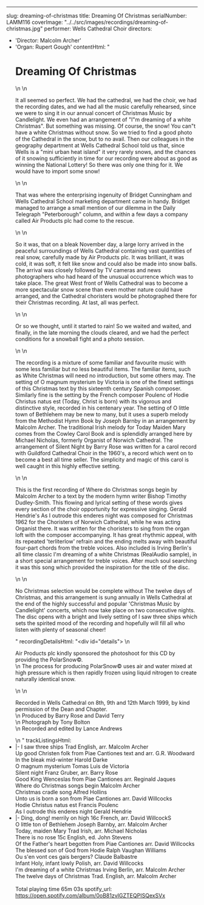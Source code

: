 ---
slug: dreaming-of-christmas
title: Dreaming Of Christmas
serialNumber: LAMM116
coverImage: "../../src/images/recordings/dreaming-of-christmas.jpg"
performer: Wells Cathedral Choir
directors:
- 'Director: Malcolm Archer'
- 'Organ: Rupert Gough'
contentHtml: "<h1>Dreaming Of Christmas</h1>\n \n<p> It all seemed so perfect. We
  had the cathedral, we had the choir, we had the recording dates, and we had all
  the music carefully rehearsed, since we were to sing it in our annual concert of
  Christmas Music by Candlelight. We even had an arrangement of \"I\"m dreaming of
  a white Christmas\". But something was missing. Of course, the snow! You can\"t
  have a white Christmas without snow. So we tried to find a good photo of the Cathedral
  in the snow, but to no avail. Then our colleagues in the geography department at
  Wells Cathedral School told us that, since Wells is a \"mini urban heat island\"
  it very rarely snows, and the chances of it snowing sufficiently in time for our
  recording were about as good as winning the National Lottery! So there was only
  one thing for it. We would have to import some snow! </p>\n \n<p> That was where
  the enterprising ingenuity of Bridget Cunningham and Wells Cathedral School marketing
  department came in handy. Bridget managed to arrange a small mention of our dilemma
  in the Daily Telegraph \"Peterborough\" column, and within a few days a company
  called Air Products plc had come to the rescue. </p>\n \n<p> So it was, that on
  a bleak November day, a large lorry arrived in the peaceful surroundings of Wells
  Cathedral containing vast quantities of real snow, carefully made by Air Products
  plc. It was brilliant, it was cold, it was soft, it felt like snow and could also
  be made into snow balls. The arrival was closely followed by TV cameras and news
  photographers who had heard of the unusual occurrence which was to take place. The
  great West front of Wells Cathedral was to become a more spectacular snow scene
  than even mother nature could have arranged, and the Cathedral choristers would
  be photographed there for their Christmas recording. At last, all was perfect. </p>\n
  \n<p> Or so we thought, until it started to rain! So we waited and waited, and finally,
  in the late morning the clouds cleared, and we had the perfect conditions for a
  snowball fight and a photo session. </p>\n \n<p> The recording is a mixture of some
  familiar and favourite music with some less familiar but no less beautiful items.
  The familiar items, such as White Christmas will need no introduction, but some
  others may. The setting of O magnum mysterium by Victoria is one of the finest settings
  of this Christmas text by this sixteenth century Spanish composer. Similarly fine
  is the setting by the French composer Poulenc of Hodie Christus natus est (Today,
  Christ is born) with its vigorous and distinctive style, recorded in his centenary
  year. The setting of O little town of Bethlehem may be new to many, but it uses
  a superb melody from the Methodist Hymn Book by Joseph Barnby in an arrangement
  by Malcolm Archer. The traditional Irish melody for Today Maiden Mary comes from
  the Cowley Carol Book and is splendidly arranged here by Michael Nicholas, formerly
  Organist of Norwich Cathedral. The arrangement of Silent Night by Barry Rose was
  written for a carol record with Guildford Cathedral Choir in the 1960's, a record
  which went on to become a best all time seller. The simplicity and magic of this
  carol is well caught in this highly effective setting. </p>\n \n<p> This is the
  first recording of Where do Christmas songs begin by Malcolm Archer to a text by
  the modern hymn writer Bishop Timothy Dudley-Smith. This flowing and lyrical setting
  of these words gives every section of the choir opportunity for expressive singing.
  Gerald Hendrie's As I outrode this enderes night was composed for Christmas 1962
  for the Choristers of Norwich Cathedral, while he was acting Organist there. It
  was written for the choristers to sing from the organ loft with the composer accompanying.
  It has great rhythmic appeal, with its repeated 'terliterlow' refrain and the ending
  melts away with beautiful four-part chords from the treble voices. Also included
  is Irving Berlin's all time classic I'm dreaming of a white Christmas (RealAudio
  sample), in a short special arrangement for treble voices. After much soul searching
  it was this song which provided the inspiration for the title of the disc. </p>\n
  \n<p> No Christmas selection would be complete without The twelve days of Christmas,
  and this arrangement is sung annually in Wells Cathedral at the end of the highly
  successful and popular 'Christmas Music by Candlelight' concerts, which now take
  place on two consecutive nights. The disc opens with a bright and lively setting
  of I saw three ships which sets the spirited mood of the recording and hopefully
  will fill all who listen with plenty of seasonal cheer! </p>"
recordingDetailsHtml: "<div id=\"details\"> \n  <p> Air Products plc kindly sponsored
  the photoshoot for this CD by providing the PolarSnow©.<br>\n     The process for
  producing PolarSnow© uses air and water mixed at high pressure which is then rapidly
  frozen using liquid nitrogen to create naturally identical snow. </p>\n \n  <p>
  Recorded in Wells Cathedral on 8th, 9th and 12th March 1999, by kind permission
  of the Dean and Chapter.<br>\n    Produced by Barry Rose and David Terry<br>\n    Photograph
  by Tony Bolton<br>\n    Recorded and edited by Lance Andrews </p>\n </div>"
trackListingsHtml:
- |-
  <span class="trackname">I saw three ships </span> <span class="composer"> Trad English, arr. Malcolm Archer</span><br>
   <span class="trackname"> Up good Christen folk</span><span class="composer"> from Piae Cantiones text and arr. G.R. Woodward </span><br>
   <span class="trackname"> In the bleak mid-winter</span><span class="composer"> Harold Darke </span><br>
   <span class="trackname"> O magnum mysterium </span> <span class="composer">Tomas Luis de Victoria</span><br>
   <span class="trackname"> Silent night</span><span class="composer"> Franz Gruber, arr. Barry Rose</span><br>
   <span class="trackname"> Good King Wenceslas </span> <span class="composer">from Piae Cantiones arr. Reginald Jaques</span><br>
   <span class="trackname"> Where do Christmas songs begin </span> <span class="composer">Malcolm Archer</span><br>
   <span class="trackname"> Christmas cradle song</span><span class="composer"> Alfred Hollins<br>
   </span> <span class="trackname">Unto us is born a son </span> <span class="composer">from Piae Cantiones arr. David Willcocks</span><br>
   <span class="trackname"> Hodie Christus natus est </span> <span class="composer">Francis Poulenc</span><br>
   <span class="trackname"> As I outrode this enderes night </span> <span class="composer">Gerald Hendrie</span>
- |-
  <span class="trackname">Ding, dong! merrily on high </span> <span class="composer"> 16c French, arr. David WillcockS</span><br>
   <span class="trackname"> O little ton of Bethlehem </span> <span class="composer">Joseph Barnby, arr. Malcolm Archer</span><br>
   <span class="trackname"> Today, maiden Mary </span> <span class="composer">Trad Irish, arr. Michael Nicholas</span><br>
   <span class="trackname"> There is no rose </span> <span class="composer">15c English, ed. John Stevens</span><br>
   <span class="trackname"> Of the Father's heart begotten</span><span class="composer"> from Piae Cantiones arr. David Willcocks</span><br>
   <span class="trackname"> The blessed son of God from Hodie </span> <span class="composer">Ralph Vaughan Williams </span><br>
   <span class="trackname"> Ou s'en vont ces gais bergers?</span><span class="composer"> Claude Balbastre</span><br>
   <span class="trackname"> Infant Holy, infant lowly </span> <span class="composer">Polish, arr. David Willcocks</span><br>
   <span class="trackname"> I'm dreaming of a white Christmas</span><span class="composer"> Irving Berlin, arr. Malcolm Archer</span><span class="trackname"><br>
     The twelve days of Christmas</span><span class="composer"> Trad. English, arr. Malcolm Archer </span><br>
   <span class="trackname"> </span><br>
   <span id="playingtime">Total playing time 65m 03s</span>
spotify_url: https://open.spotify.com/album/0oB81zvIGZTEQPISQexSVx
